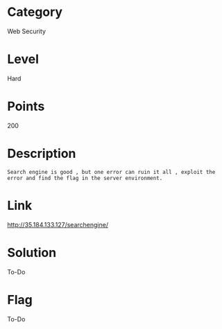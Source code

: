 # Category
Web Security
# Level
Hard
# Points
200
# Description
```Search engine is good , but one error can ruin it all , exploit the error and find the flag in the server environment.```
# Link
http://35.184.133.127/searchengine/
# Solution
To-Do
# Flag
To-Do
